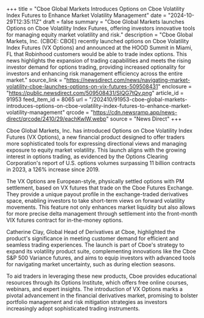 +++
title = "Cboe Global Markets Introduces Options on Cboe Volatility Index Futures to Enhance Market Volatility Management"
date = "2024-10-29T12:35:11Z"
draft = false
summary = "Cboe Global Markets launches Options on Cboe Volatility Index Futures, offering investors innovative tools for managing equity market volatility and risk."
description = "Cboe Global Markets, Inc. (CBOE: CBOE) recently launched options on Cboe Volatility Index Futures (VX Options) and announced at the HOOD Summit in Miami, FL that Robinhood customers would be able to trade index options. This news highlights the expansion of trading capabilities and meets the rising investor demand for options trading, providing increased optionality for investors and enhancing risk management efficiency across the entire market."
source_link = "https://newsdirect.com/news/navigating-market-volatility-cboe-launches-options-on-vix-futures-509508431"
enclosure = "https://public.newsdirect.com/509508431/SlQG7tQv.png"
article_id = 91953
feed_item_id = 8065
url = "/202410/91953-cboe-global-markets-introduces-options-on-cboe-volatility-index-futures-to-enhance-market-volatility-management"
qrcode = "https://cdn.newsramp.app/news-direct/qrcode/2410/29/eachKwlW.webp"
source = "News Direct"
+++

<p>Cboe Global Markets, Inc. has introduced Options on Cboe Volatility Index Futures (VX Options), a new financial product designed to offer traders more sophisticated tools for expressing directional views and managing exposure to equity market volatility. This launch aligns with the growing interest in options trading, as evidenced by the Options Clearing Corporation's report of U.S. options volumes surpassing 11 billion contracts in 2023, a 126% increase since 2019.</p><p>The VX Options are European-style, physically settled options with PM settlement, based on VX futures that trade on the Cboe Futures Exchange. They provide a unique payout profile in the exchange-traded derivatives space, enabling investors to take short-term views on forward volatility movements. This feature not only enhances market liquidity but also allows for more precise delta management through settlement into the front-month VIX futures contract for in-the-money options.</p><p>Catherine Clay, Global Head of Derivatives at Cboe, highlighted the product's significance in meeting customer demand for efficient and seamless trading experiences. The launch is part of Cboe's strategy to expand its volatility product suite, complementing innovations like the Cboe S&P 500 Variance futures, and aims to equip investors with advanced tools for navigating market uncertainty, such as during election seasons.</p><p>To aid traders in leveraging these new products, Cboe provides educational resources through its Options Institute, which offers free online courses, webinars, and expert insights. The introduction of VX Options marks a pivotal advancement in the financial derivatives market, promising to bolster portfolio management and risk mitigation strategies as investors increasingly adopt sophisticated trading instruments.</p>